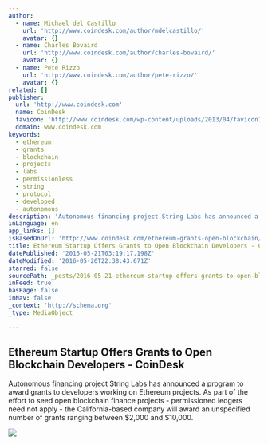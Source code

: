 ```yaml
---
author:
  - name: Michael del Castillo
    url: 'http://www.coindesk.com/author/mdelcastillo/'
    avatar: {}
  - name: Charles Bovaird
    url: 'http://www.coindesk.com/author/charles-bovaird/'
    avatar: {}
  - name: Pete Rizzo
    url: 'http://www.coindesk.com/author/pete-rizzo/'
    avatar: {}
related: []
publisher:
  url: 'http://www.coindesk.com'
  name: CoinDesk
  favicon: 'http://www.coindesk.com/wp-content/uploads/2013/04/favicon1.ico?ffe887'
  domain: www.coindesk.com
keywords:
  - ethereum
  - grants
  - blockchain
  - projects
  - labs
  - permissionless
  - string
  - protocol
  - developed
  - autonomous
description: 'Autonomous financing project String Labs has announced a program to award grants to developers working on Ethereum projects. As part of the effort to seed open blockchain finance projects - permissioned ledgers need not apply - the California-based company will award an unspecified number of grants ranging between $2,000 and $10,000.'
inLanguage: en
app_links: []
isBasedOnUrl: 'http://www.coindesk.com/ethereum-grants-open-blockchain/'
title: Ethereum Startup Offers Grants to Open Blockchain Developers - CoinDesk
datePublished: '2016-05-21T03:19:17.198Z'
dateModified: '2016-05-20T22:38:43.671Z'
starred: false
sourcePath: _posts/2016-05-21-ethereum-startup-offers-grants-to-open-blockchain-developers.md
inFeed: true
hasPage: false
inNav: false
_context: 'http://schema.org'
_type: MediaObject

---
```

<article style=""><h1>Ethereum Startup Offers Grants to Open Blockchain Developers - CoinDesk</h1><p>Autonomous financing project String Labs has announced a program to award grants to developers working on Ethereum projects. As part of the effort to seed open blockchain finance projects - permissioned ledgers need not apply - the California-based company will award an unspecified number of grants ranging between $2,000 and $10,000.</p><img src="http://media.coindesk.com/2016/04/Funding.jpg" /></article>